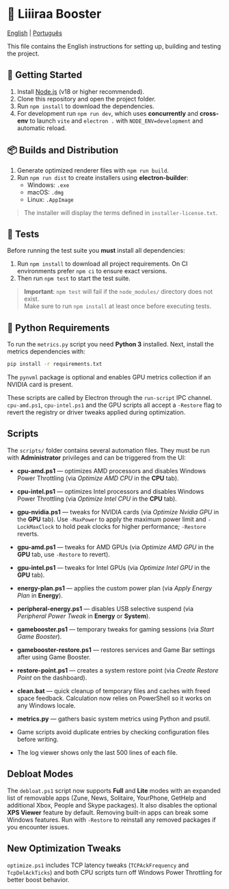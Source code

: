 # 🚀 Liiiraa Booster
[English](README.en.md) | [Português](README.md)

This file contains the English instructions for setting up, building and testing the project.

## 🚀 Getting Started

1. Install [Node.js](https://nodejs.org/) (v18 or higher recommended).
2. Clone this repository and open the project folder.
3. Run `npm install` to download the dependencies.
4. For development run `npm run dev`, which uses **concurrently** and **cross-env** to launch `vite` and `electron .` with `NODE_ENV=development` and automatic reload.

## 📦 Builds and Distribution

1. Generate optimized renderer files with `npm run build`.
2. Run `npm run dist` to create installers using **electron-builder**:
   - Windows: `.exe`
   - macOS: `.dmg`
   - Linux: `.AppImage`

> The installer will display the terms defined in `installer-license.txt`.

## 🧪 Tests

Before running the test suite you **must** install all dependencies:

1. Run `npm install` to download all project requirements. On CI environments prefer `npm ci` to ensure exact versions.
2. Then run `npm test` to start the test suite.

> **Important**: `npm test` will fail if the `node_modules/` directory does not exist.  
> Make sure to run `npm install` at least once before executing tests.

## 🐍 Python Requirements

To run the `metrics.py` script you need **Python 3** installed. Next, install the metrics dependencies with:

```bash
pip install -r requirements.txt
```

The `pynvml` package is optional and enables GPU metrics collection if an NVIDIA card is present.

These scripts are called by Electron through the `run-script` IPC channel.
`cpu-amd.ps1`, `cpu-intel.ps1` and the GPU scripts all accept a `-Restore` flag to revert the registry or driver tweaks applied during optimization.



## Scripts

The `scripts/` folder contains several automation files. They must be run with **Administrator** privileges and can be triggered from the UI:

 - **cpu-amd.ps1** — optimizes AMD processors and disables Windows Power Throttling (via *Optimize AMD CPU* in the **CPU** tab).
 - **cpu-intel.ps1** — optimizes Intel processors and disables Windows Power Throttling (via *Optimize Intel CPU* in the **CPU** tab).

 - **gpu-nvidia.ps1** — tweaks for NVIDIA cards (via *Optimize Nvidia GPU* in the **GPU** tab). Use `-MaxPower` to apply the maximum power limit and `-LockMaxClock` to hold peak clocks for higher performance; `-Restore` reverts.
 - **gpu-amd.ps1** — tweaks for AMD GPUs (via *Optimize AMD GPU* in the **GPU** tab, use `-Restore` to revert).
 - **gpu-intel.ps1** — tweaks for Intel GPUs (via *Optimize Intel GPU* in the **GPU** tab).

- **energy-plan.ps1** — applies the custom power plan (via *Apply Energy Plan* in **Energy**).
- **peripheral-energy.ps1** — disables USB selective suspend (via *Peripheral Power Tweak* in **Energy** or **System**).
- **gamebooster.ps1** — temporary tweaks for gaming sessions (via *Start Game Booster*).
- **gamebooster-restore.ps1** — restores services and Game Bar settings after using Game Booster.
- **restore-point.ps1** — creates a system restore point (via *Create Restore Point* on the dashboard).
- **clean.bat** — quick cleanup of temporary files and caches with freed space feedback. Calculation now relies on PowerShell so it works on any Windows locale.
- **metrics.py** — gathers basic system metrics using Python and psutil.
- Game scripts avoid duplicate entries by checking configuration files before writing.
- The log viewer shows only the last 500 lines of each file.

## Debloat Modes

The `debloat.ps1` script now supports **Full** and **Lite** modes with an
expanded list of removable apps (Zune, News, Solitaire, YourPhone, GetHelp and
additional Xbox, People and Skype packages). It also disables the optional
**XPS Viewer** feature by default. Removing built-in apps can break some Windows
features. Run with `-Restore` to reinstall any removed packages if you encounter
issues.

## New Optimization Tweaks

`optimize.ps1` includes TCP latency tweaks (`TCPAckFrequency` and
`TcpDelAckTicks`) and both CPU scripts turn off Windows Power Throttling for
better boost behavior.

